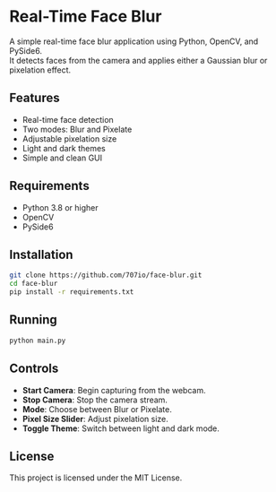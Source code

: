 # Real-Time Face Blur

A simple real-time face blur application using Python, OpenCV, and PySide6.  
It detects faces from the camera and applies either a Gaussian blur or pixelation effect.

## Features
- Real-time face detection
- Two modes: Blur and Pixelate
- Adjustable pixelation size
- Light and dark themes
- Simple and clean GUI

## Requirements
- Python 3.8 or higher
- OpenCV
- PySide6

## Installation
```bash
git clone https://github.com/707io/face-blur.git
cd face-blur
pip install -r requirements.txt
```

## Running
```bash
python main.py
```

## Controls
- **Start Camera**: Begin capturing from the webcam.
- **Stop Camera**: Stop the camera stream.
- **Mode**: Choose between Blur or Pixelate.
- **Pixel Size Slider**: Adjust pixelation size.
- **Toggle Theme**: Switch between light and dark mode.

## License
This project is licensed under the MIT License.

